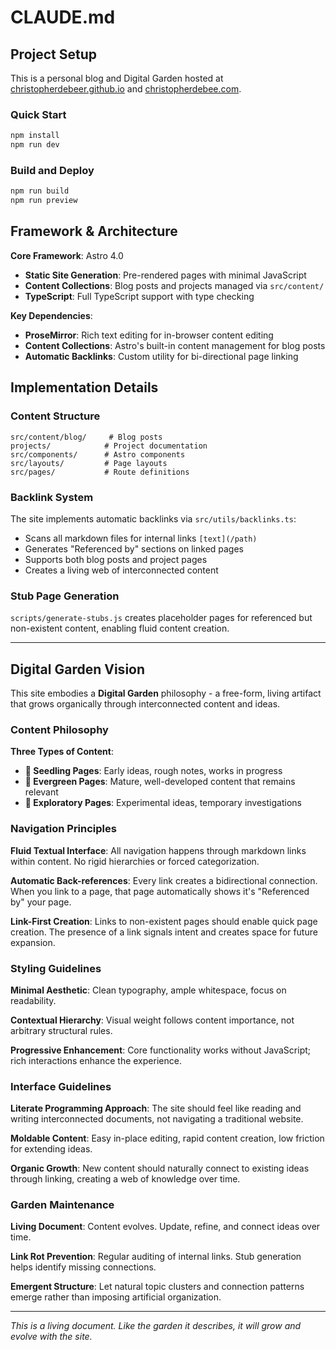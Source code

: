 # CLAUDE.md

## Project Setup

This is a personal blog and Digital Garden hosted at [christopherdebeer.github.io](https://christopherdebeer.github.io) and [christopherdebee.com](https://christopherdebeer.com).

### Quick Start
```bash
npm install
npm run dev
```

### Build and Deploy
```bash
npm run build
npm run preview
```

## Framework & Architecture

**Core Framework**: Astro 4.0
- **Static Site Generation**: Pre-rendered pages with minimal JavaScript
- **Content Collections**: Blog posts and projects managed via `src/content/`
- **TypeScript**: Full TypeScript support with type checking

**Key Dependencies**:
- **ProseMirror**: Rich text editing for in-browser content editing
- **Content Collections**: Astro's built-in content management for blog posts
- **Automatic Backlinks**: Custom utility for bi-directional page linking

## Implementation Details

### Content Structure
```
src/content/blog/     # Blog posts
projects/            # Project documentation
src/components/      # Astro components
src/layouts/         # Page layouts
src/pages/           # Route definitions
```

### Backlink System
The site implements automatic backlinks via `src/utils/backlinks.ts`:
- Scans all markdown files for internal links `[text](/path)`
- Generates "Referenced by" sections on linked pages
- Supports both blog posts and project pages
- Creates a living web of interconnected content

### Stub Page Generation
`scripts/generate-stubs.js` creates placeholder pages for referenced but non-existent content, enabling fluid content creation.

---

## Digital Garden Vision

This site embodies a **Digital Garden** philosophy - a free-form, living artifact that grows organically through interconnected content and ideas.

### Content Philosophy

**Three Types of Content**:
- **🌱 Seedling Pages**: Early ideas, rough notes, works in progress
- **🌿 Evergreen Pages**: Mature, well-developed content that remains relevant
- **🔬 Exploratory Pages**: Experimental ideas, temporary investigations

### Navigation Principles

**Fluid Textual Interface**: All navigation happens through markdown links within content. No rigid hierarchies or forced categorization.

**Automatic Back-references**: Every link creates a bidirectional connection. When you link to a page, that page automatically shows it's "Referenced by" your page.

**Link-First Creation**: Links to non-existent pages should enable quick page creation. The presence of a link signals intent and creates space for future expansion.

### Styling Guidelines

**Minimal Aesthetic**: Clean typography, ample whitespace, focus on readability.

**Contextual Hierarchy**: Visual weight follows content importance, not arbitrary structural rules.

**Progressive Enhancement**: Core functionality works without JavaScript; rich interactions enhance the experience.

### Interface Guidelines

**Literate Programming Approach**: The site should feel like reading and writing interconnected documents, not navigating a traditional website.

**Moldable Content**: Easy in-place editing, rapid content creation, low friction for extending ideas.

**Organic Growth**: New content should naturally connect to existing ideas through linking, creating a web of knowledge over time.

### Garden Maintenance

**Living Document**: Content evolves. Update, refine, and connect ideas over time.

**Link Rot Prevention**: Regular auditing of internal links. Stub generation helps identify missing connections.

**Emergent Structure**: Let natural topic clusters and connection patterns emerge rather than imposing artificial organization.

---

*This is a living document. Like the garden it describes, it will grow and evolve with the site.*